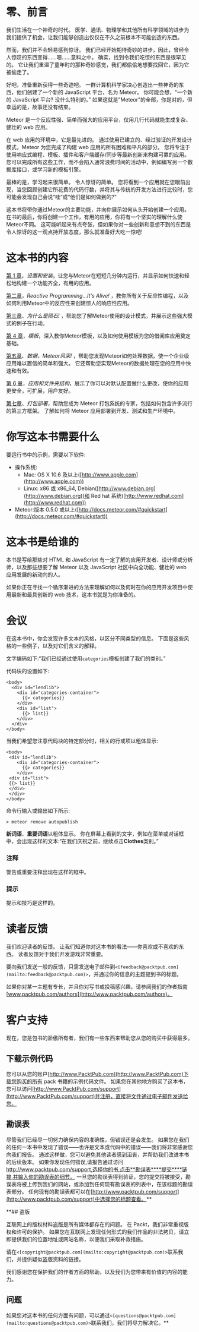 # 零、前言

我们生活在一个神奇的时代。 医学、通讯、物理学和其他所有科学领域的进步为我们提供了机会，让我们能够创造出仅仅在不久之前根本不可能创造的东西。

然而，我们并不会轻易感到惊讶。 我们已经开始期待奇妙的进步，因此，曾经令人惊叹的东西变得……嗯……意料之中。 确实，找到令我们吃惊的东西是很罕见的。 它让我们重温了童年时的那种奇妙感觉，我们都偷偷地想要找回它，因为它被偷走了。

好吧，准备重新获得一些奇迹吧。 一群计算机科学家决心创造出一些神奇的东西，他们创建了一个新的 JavaScript 平台，名为 Meteor。 你可能会想，“一个新的 JavaScript 平台? 没什么特别的。” 如果这就是"Meteor"的全部，你是对的，但幸运的是，故事还没有结束。

Meteor 是一个反应性强、简单而强大的应用平台，仅用几行代码就能生成复杂、健壮的 web 应用。

在 web 应用的环境中，它是最先进的。 通过使用已建立的、经过验证的开发设计模式，Meteor 为您完成了构建 web 应用的所有困难和平凡的部分。 您将专注于使用响应式编程、模板、插件和客户端缓存/同步等最新创新来构建可靠的应用。 您可以完成所有这些工作，而不会陷入通常浪费时间的活动中，例如编写另一个数据库接口，或学习新的模板引擎。

最棒的是，学习起来很简单。 令人惊讶的简单。 您将看到一个应用就在您眼前出现，当您回顾创建它所花费的代码行数，并将其与传统的开发方法进行比较时，您可能会发现自己会说“哇”或“他们是如何做到的?”

这本书将带你通过Meteor的主要功能，并向你展示如何从头开始创建一个应用。 在书的最后，你将创建一个工作，有用的应用，你将有一个坚实的理解什么使Meteor不同。 这可能听起来有点夸张，但如果你对一些创新和意想不到的东西是令人惊讶的这一观点持开放态度，那么就准备好大吃一惊吧!

# 这本书的内容

[第 1 章](1.html "Chapter 1. Setup and Installation")，*设置和安装*，让您与Meteor在短短几分钟内运行，并显示如何快速和轻松地构建一个功能齐全，有用的应用。

[第二章](2.html "Chapter 2. Reactive Programming… It's Alive!")，*Reactive Programming…It's Alive!* ，教你所有关于反应性编程，以及如何利用Meteor中的反应性来创建惊人的响应性应用。

[第三章](3.html "Chapter 3. Why Meteor Rocks!")、*为什么是陨石!* ，帮助您了解Meteor使用的设计模式，并展示这些强大模式的例子在行动。

[第 4 章](4.html "Chapter 4. Templates")，*模板*，深入教你Meteor模板，以及如何使用模板为您的借阅库应用奠定基础。

[第五章](5.html "Chapter 5. Data, Meteor Style!")、*数据，Meteor风采!* ，帮助您发现Meteor如何处理数据，使一个企业级应用难以置信的简单和强大。 它还帮助您实现Meteor的数据处理在您的应用中快速和有效。

[第 6 章](6.html "Chapter 6. Application and Folder Structure")，*应用和文件夹结构*，展示了你可以对默认配置做什么更改，使你的应用更安全，可扩展，用户友好。

[第七章](7.html "Chapter 7. Packaging and Deploying")、*打包部署*，帮助您成为 Meteor 打包系统的专家，包括如何包含许多流行的第三方框架。 了解如何将 Meteor 应用部署到开发、测试和生产环境中。

# 你写这本书需要什么

要运行书中的示例，需要以下软件:

*   操作系统:
    *   Mac: OS X 10.6 及以上([http://www.apple.com](http://www.apple.com))
    *   Linux: x86 或 x86_64, Debian([http://www.debian.org](http://www.debian.org))和 Red hat 系统([http://www.redhat.com](http://www.redhat.com))
*   Meteor:版本 0.5.0 或以上([http://docs.meteor.com/#quickstart](http://docs.meteor.com/#quickstart))

# 这本书是给谁的

本书是写给那些对 HTML 和 JavaScript 有一定了解的应用开发者、设计师或分析师，以及那些想要了解 Meteor 以及 JavaScript 社区中向全功能、健壮的 web 应用发展的新动向的人。

如果你正在寻找一个循序渐进的方法来理解如何以及何时在你的应用开发项目中使用最新和最具创新的 web 技术，这本书就是为你准备的。

# 会议

在这本书中，你会发现许多文本的风格，以区分不同类型的信息。 下面是这些风格的一些例子，以及对它们含义的解释。

文字编码如下:“我们已经通过使用`categories`模板创建了我们的类别。”

代码块的设置如下:

```
<body>
  <div id="lendlib">
    <div id="categories-container">
      {{> categories}}
    </div>   
    <div id="list">
      {{> list}} 
    </div> 
  </div> 
</body> 
```

当我们希望您注意代码块的特定部分时，相关的行或项以粗体显示:

```
<body>
 <div id="lendlib">
    <div id="categories-container">
      {{> categories}}
    </div>   
 <div id="list">
 {{> list}} 
 </div> 
 </div> 
</body>
```

命令行输入或输出如下所示:

```
> meteor remove autopublish

```

**新词语**、**重要词语**以粗体显示。 你在屏幕上看到的文字，例如在菜单或对话框中，会出现这样的文本:“在我们庆祝之前，继续点击**Clothes**类别。”

### 注释

警告或重要注释出现在这样的框中。

### 提示

提示和技巧是这样的。

# 读者反馈

我们欢迎读者的反馈。 让我们知道你对这本书的看法——你喜欢或不喜欢的东西。 读者反馈对于我们开发游戏非常重要。

要向我们发送一般的反馈，只需发送电子邮件到`<[feedback@packtpub.com](mailto:feedback@packtpub.com)>`，并通过你的信息的主题提到书的标题。

如果你对某一主题有专长，并且你对写书或投稿感兴趣，请参阅我们的作者指南[www.packtpub.com/authors](http://www.packtpub.com/authors)。

# 客户支持

现在，您是包书的骄傲所有者，我们有一些东西来帮助您从您的购买中获得最多。

## 下载示例代码

您可以从您的账户[http://www.PacktPub.com](http://www.PacktPub.com)下载您购买的所有 pack 书籍的示例代码文件。 如果您在其他地方购买了这本书，您可以访问[http://www.PacktPub.com/support](http://www.PacktPub.com/support)并注册，直接将文件通过电子邮件发送给您。

## 勘误表

尽管我们已经尽一切努力确保内容的准确性，但错误还是会发生。 如果您在我们的任何一本书中发现了错误——也许是文本或代码中的错误——我们将非常感谢您向我们报告。 通过这样做，您可以避免其他读者感到沮丧，并帮助我们改进本书的后续版本。 如果你发现任何错误,请报告通过访问 http://www.packtpub.com/support,选择你的书,点击**勘误表****提交****链接,并输入你的勘误表的细节。 一旦您的勘误表得到验证，您的提交将被接受，勘误表将被上传到我们的网站，或添加到任何现有勘误表的列表中，在该标题的勘误表部分。 任何现有的勘误表都可以在[http://www.packtpub.com/support](http://www.packtpub.com/support)中选择您的标题查看。**

 **## 盗版

互联网上的版权材料盗版是所有媒体都存在的问题。 在 Packt，我们非常重视版权和许可的保护。 如果您在互联网上发现任何形式的我们作品的非法拷贝，请立即提供我们的位置地址或网站名称，以便我们采取补救措施。

请在`<[copyright@packtpub.com](mailto:copyright@packtpub.com)>`联系我们，并提供疑似盗版资料的链接。

我们感谢您在保护我们的作者方面的帮助，以及我们为您带来有价值的内容的能力。

## 问题

如果您对这本书的任何方面有问题，可以通过`<[questions@packtpub.com](mailto:questions@packtpub.com)>`联系我们，我们将尽力解决它。**